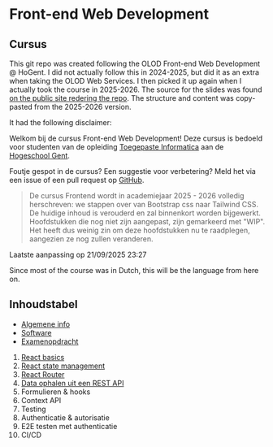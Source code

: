 # Front-end Web Development

## Cursus

This git repo was created following the OLOD Front-end Web Development @ HoGent. I did not actually follow this in 2024-2025, but did it as an extra when taking the OLOD Web Services. I then picked it up again when I actually took the course in 2025-2026. The source for the slides was found [on the public site redering the repo](https://hogent-frontendweb.github.io/frontendweb-cursus/#/). The structure and content was copy-pasted from the 2025-2026 version.

It had the following disclaimer:

Welkom bij de cursus Front-end Web Development! Deze cursus is bedoeld voor studenten van de opleiding [Toegepaste Informatica](https://www.hogent.be/opleidingen/bachelors/toegepaste-informatica/) aan de [Hogeschool Gent](https://www.hogent.be/).

Foutje gespot in de cursus? Een suggestie voor verbetering? Meld het via een issue of een pull request op [GitHub](https://github.com/HOGENT-frontendweb/frontendweb-cursus).

> De cursus Frontend wordt in academiejaar 2025 - 2026 volledig herschreven: we stappen over van Bootstrap css naar Tailwind CSS. De huidige inhoud is verouderd en zal binnenkort worden bijgewerkt. Hoofdstukken die nog niet zijn aangepast, zijn gemarkeerd met "WIP". Het heeft dus weinig zin om deze hoofdstukken nu te raadplegen, aangezien ze nog zullen veranderen.

Laatste aanpassing op 21/09/2025 23:27

Since most of the course was in Dutch, this will be the language from here on.

## Inhoudstabel

- [Algemene info](A_algemene_info.md)
- [Software](B_software.md)
- [Examenopdracht](C_examenopdracht.md)

1. [React basics](001_react_basics.md)
2. [React state management](002_react_state_management.md)
3. [React Router](003_react_router.md)
4. [Data ophalen uit een REST API](004_data_ophalen_uit_een_rest_api.md)
5. Formulieren & hooks
6. Context API
7. Testing
8. Authenticatie & autorisatie
9. E2E testen met authenticatie
10. CI/CD
